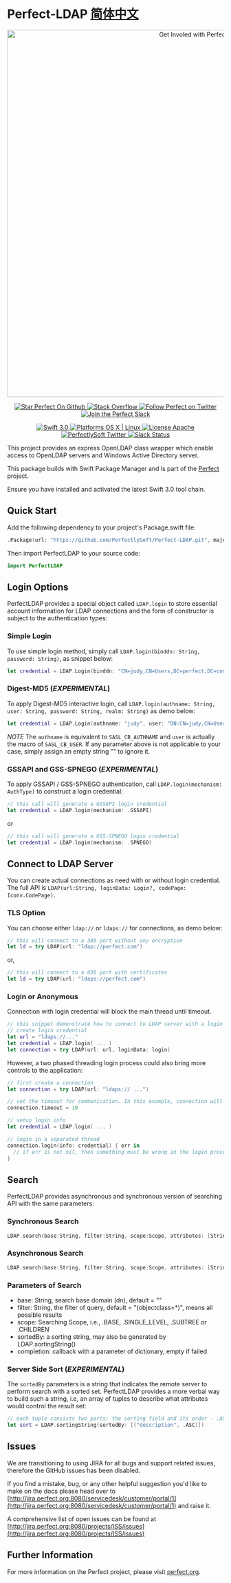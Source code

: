 # Perfect-LDAP [简体中文](README.zh_CN.md)

<p align="center">
    <a href="http://perfect.org/get-involved.html" target="_blank">
        <img src="http://perfect.org/assets/github/perfect_github_2_0_0.jpg" alt="Get Involed with Perfect!" width="854" />
    </a>
</p>

<p align="center">
    <a href="https://github.com/PerfectlySoft/Perfect" target="_blank">
        <img src="http://www.perfect.org/github/Perfect_GH_button_1_Star.jpg" alt="Star Perfect On Github" />
    </a>  
    <a href="http://stackoverflow.com/questions/tagged/perfect" target="_blank">
        <img src="http://www.perfect.org/github/perfect_gh_button_2_SO.jpg" alt="Stack Overflow" />
    </a>  
    <a href="https://twitter.com/perfectlysoft" target="_blank">
        <img src="http://www.perfect.org/github/Perfect_GH_button_3_twit.jpg" alt="Follow Perfect on Twitter" />
    </a>  
    <a href="http://perfect.ly" target="_blank">
        <img src="http://www.perfect.org/github/Perfect_GH_button_4_slack.jpg" alt="Join the Perfect Slack" />
    </a>
</p>

<p align="center">
    <a href="https://developer.apple.com/swift/" target="_blank">
        <img src="https://img.shields.io/badge/Swift-3.0-orange.svg?style=flat" alt="Swift 3.0">
    </a>
    <a href="https://developer.apple.com/swift/" target="_blank">
        <img src="https://img.shields.io/badge/Platforms-OS%20X%20%7C%20Linux%20-lightgray.svg?style=flat" alt="Platforms OS X | Linux">
    </a>
    <a href="http://perfect.org/licensing.html" target="_blank">
        <img src="https://img.shields.io/badge/License-Apache-lightgrey.svg?style=flat" alt="License Apache">
    </a>
    <a href="http://twitter.com/PerfectlySoft" target="_blank">
        <img src="https://img.shields.io/badge/Twitter-@PerfectlySoft-blue.svg?style=flat" alt="PerfectlySoft Twitter">
    </a>
    <a href="http://perfect.ly" target="_blank">
        <img src="http://perfect.ly/badge.svg" alt="Slack Status">
    </a>
</p>

This project provides an express OpenLDAP class wrapper which enable access to OpenLDAP servers and Windows Active Directory server.

This package builds with Swift Package Manager and is part of the [Perfect](https://github.com/PerfectlySoft/Perfect) project.

Ensure you have installed and activated the latest Swift 3.0 tool chain.

## Quick Start

Add the following dependency to your project's Package.swift file:

``` swift
.Package(url: "https://github.com/PerfectlySoft/Perfect-LDAP.git", majorVersion: 1)
```

Then import PerfectLDAP to your source code:

``` swift
import PerfectLDAP
```

## Login Options

PerfectLDAP provides a special object called `LDAP.login` to store essential account information for LDAP connections and the form of constructor is subject to the authentication types:

### Simple Login

To use simple login method, simply call `LDAP.login(binddn: String, password: String)`, as snippet below:

``` swift
let credential = LDAP.Login(binddn: "CN=judy,CN=Users,DC=perfect,DC=com", password: "0penLDAP")
```

### Digest-MD5 (*EXPERIMENTAL*)

To apply Digest-MD5 interactive login, call `LDAP.login(authname: String, user: String, password: String, realm: String)` as demo below:
``` swift
let credential = LDAP.Login(authname: "judy", user: "DN:CN=judy,CN=Users,DC=perfect,DC=com", password: "0penLDAP", realm: "PERFECT.COM")
```
*NOTE* The `authname` is equivalent to `SASL_CB_AUTHNAME` and `user` is actually the macro of `SASL_CB_USER`. If any parameter above is not applicable to your case, simply assign an empty string "" to ignore it.

### GSSAPI and GSS-SPNEGO (*EXPERIMENTAL*)

To apply GSSAPI / GSS-SPNEGO authentication, call `LDAP.login(mechanism: AuthType)` to construct a login credential:

``` swift
// this call will generate a GSSAPI login credential
let credential = LDAP.login(mechanism: .GSSAPI)
```
or

``` swift
// this call will generate a GSS-SPNEGO login credential
let credential = LDAP.login(mechanism: .SPNEGO)
```

## Connect to LDAP Server

You can create actual connections as need with or without login credential. The full API is `LDAP(url:String, loginData: Login?, codePage: Iconv.CodePage)`.

### TLS Option

You can choose either `ldap://` or `ldaps://` for connections, as demo below:

``` swift
// this will connect to a 389 port without any encryption
let ld = try LDAP(url: "ldap://perfect.com")
```
or,

``` swift
// this will connect to a 636 port with certificates
let ld = try LDAP(url: "ldaps://perfect.com")
```

### Login or Anonymous

Connection with login credential will block the main thread until timeout.

``` swift
// this snippet demonstrate how to connect to LDAP server with a login credential
// create login credential
let url = "ldaps://..."
let credential = LDAP.login( ... )
let connection = try LDAP(url: url, loginData: login)
```
However, a two phased threading login process could also bring more controls to the application:

``` swift
// first create a connection
let connection = try LDAP(url: "ldaps:// ...")

// set the timeout for communication. In this example, connection will be timeout in ten seconds.
connection.timeout = 10

// setup login info
let credential = LDAP.login( ... )

// login in a separated thread
connection.login(info: credential) { err in
  // if err is not nil, then something must be wrong in the login process.
}
```

## Search

PerfectLDAP provides asynchronous and synchronous version of searching API with the same parameters:

### Synchronous Search

``` swift
LDAP.search(base:String, filter:String, scope:Scope, attributes: [String], sortedBy: String) throws -> [String:[String:Any]]
```

### Asynchronous Search
``` swift
LDAP.search(base:String, filter:String, scope:Scope, attributes: [String], sortedBy: String, , completion: @escaping ([String:[String:Any]])-> Void)
```

### Parameters of Search
- base: String, search base domain (dn), default = ""
- filter: String, the filter of query, default = "(objectclass=*)", means all possible results
- scope: Searching Scope, i.e., .BASE, .SINGLE_LEVEL, .SUBTREE or .CHILDREN
- sortedBy: a sorting string, may also be generated by LDAP.sortingString()
- completion: callback with a parameter of dictionary, empty if failed

### Server Side Sort (*EXPERIMENTAL*)
The `sortedBy` parameters is a string that indicates the remote server to perform search with a sorted set. PerfectLDAP provides a more verbal way to build such a string, i.e, an array of tuples to describe what attributes would control the result set:

``` swift
// each tuple consists two parts: the sorting field and its order - .ASC or .DSC
let sort = LDAP.sortingString(sortedBy: [("description", .ASC)])
```

## Issues

We are transitioning to using JIRA for all bugs and support related issues, therefore the GitHub issues has been disabled.

If you find a mistake, bug, or any other helpful suggestion you'd like to make on the docs please head over to [http://jira.perfect.org:8080/servicedesk/customer/portal/1](http://jira.perfect.org:8080/servicedesk/customer/portal/1) and raise it.

A comprehensive list of open issues can be found at [http://jira.perfect.org:8080/projects/ISS/issues](http://jira.perfect.org:8080/projects/ISS/issues)

## Further Information
For more information on the Perfect project, please visit [perfect.org](http://perfect.org).
